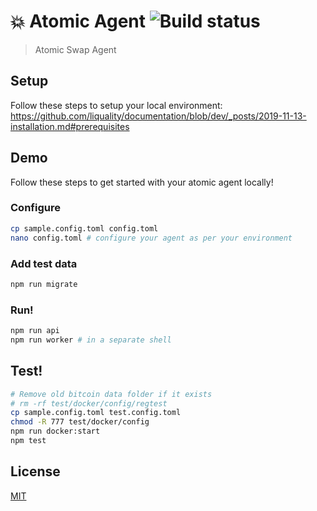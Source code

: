 # 💥 Atomic Agent ![Build status](https://github.com/liquality/agent/workflows/Test,%20publish%20&%20deploy/badge.svg)

> Atomic Swap Agent

## Setup

Follow these steps to setup your local environment: https://github.com/liquality/documentation/blob/dev/_posts/2019-11-13-installation.md#prerequisites

## Demo

Follow these steps to get started with your atomic agent locally!

### Configure

```bash
cp sample.config.toml config.toml
nano config.toml # configure your agent as per your environment
```

### Add test data

```bash
npm run migrate
```

### Run!

```bash
npm run api
npm run worker # in a separate shell
```
## Test!

```bash
# Remove old bitcoin data folder if it exists
# rm -rf test/docker/config/regtest
cp sample.config.toml test.config.toml
chmod -R 777 test/docker/config
npm run docker:start
npm test
```

## License

[MIT](./LICENSE.md)
